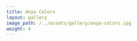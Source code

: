 ```yaml
---
title: Anya Colors
layout: gallery
image_path: /../assets/gallery/anya-colors.jpg
weight: 4
---
```

